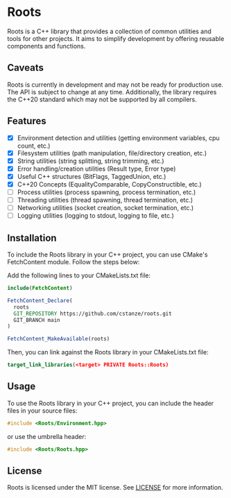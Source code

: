 # Roots

Roots is a C++ library that provides a collection of common utilities and tools for other projects. It aims to simplify development by offering reusable components and functions.

## Caveats

Roots is currently in development and may not be ready for production use. The API is subject to change at any time. Additionally, the library requires the C++20 standard which may not be supported by all compilers.

## Features

- [x] Environment detection and utilities (getting environment variables, cpu count, etc.)
- [x] Filesystem utilities (path manipulation, file/directory creation, etc.)
- [x] String utilities (string splitting, string trimming, etc.)
- [x] Error handling/creation utilities (Result type, Error type)
- [x] Useful C++ structures (BitFlags, TaggedUnion, etc.)
- [x] C++20 Concepts (EqualityComparable, CopyConstructible, etc.)
- [ ] Process utilities (process spawning, process termination, etc.)
- [ ] Threading utilities (thread spawning, thread termination, etc.)
- [ ] Networking utilities (socket creation, socket termination, etc.)
- [ ] Logging utilities (logging to stdout, logging to file, etc.)

## Installation

To include the Roots library in your C++ project, you can use CMake's FetchContent module. Follow the steps below:

Add the following lines to your CMakeLists.txt file:

```cmake
include(FetchContent)

FetchContent_Declare(
  roots
  GIT_REPOSITORY https://github.com/cstanze/roots.git
  GIT_BRANCH main
)

FetchContent_MakeAvailable(roots)
```

Then, you can link against the Roots library in your CMakeLists.txt file:

```cmake
target_link_libraries(<target> PRIVATE Roots::Roots)
```

## Usage

To use the Roots library in your C++ project, you can include the header files in your source files:

```cpp
#include <Roots/Environment.hpp>
```

or use the umbrella header:

```cpp
#include <Roots/Roots.hpp>
```

## License

Roots is licensed under the MIT license. See [LICENSE](LICENSE) for more information.
